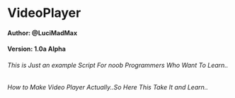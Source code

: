 # VideoPlayer
#### Author: @LuciMadMax
#### Version: 1.0a Alpha

###### This is Just an example Script For noob Programmers Who Want To Learn.. 
###### How to Make Video Player Actually..So Here This Take It and Learn.. 